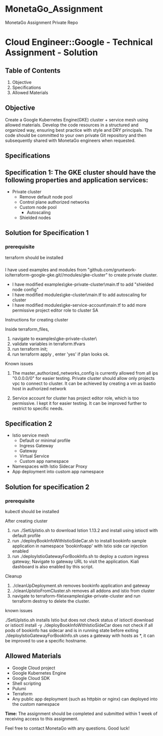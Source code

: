# MonetaGo_Assignment
MonetaGo Assignment Private Repo

# Cloud Engineer::Google - Technical Assignment - Solution

## Table of Contents
1. Objective
2. Specifications
3. Allowed Materials

## Objective
Create a Google Kubernetes Engine(GKE) cluster + service mesh using allowed materials. Develop the code resources in a structured and organized way, ensuring best practice with style and DRY principals. The code should be committed to your own private Git repository and then subsequently shared with MonetaGo engineers when requested.

## Specifications

## Specification 1: The GKE cluster should have the following properties and application services:

* Private cluster
    * Remove default node pool
    * Control plane authorized networks
    * Custom node pool
        * Autoscaling
    * Shielded nodes

## Solution for Specification 1

### prerequisite

terraform should be installed

###
I have used examples and modules from "github.com/gruntwork-io/terraform-google-gke.git//modules/gke-cluster" to create private cluster. 
- I have modified examples\gke-private-cluster\main.tf to add "shielded node config" 
- I have modified modules\gke-cluster\main.tf to add autoscaling for cluster
- I have modified modules\gke-service-account\main.tf to add more permissive project editor role to cluster SA

Instructions for creating cluster

Inside terraform_files, 
1. navigate to examples\gke-private-cluster\
2. validate variables in terraform.tfvars 
3. run terraform init;
4. run terraform apply , enter 'yes' if plan looks ok.

Known issues
1. The master_authorized_networks_config is currently allowed from all ips "0.0.0.0/0" for easier testing. Private cluster should allow only projects vpc to connect to cluster. It can be achieved by creating a vm as bastio host in authorized network

2. Service account for cluster has project editor role, which is too permissive. I kept it for easier testing. It can be improved further to restrict to specific needs.



## Specification 2
* Istio service mesh
    * Default or minimal profile
    * Ingress Gateway
    * Gateway
    * Virtual Service
    * Custom app namespace
* Namespaces with Istio Sidecar Proxy
* App deployment into custom app namespace

## Solution for specification 2

### prerequisite
kubectl should be installed


After creating cluster
 
1. run ./SetUpIstio.sh to download Istion 1.13.2 and install using istioctl with default profile
2. run ./deployBookInfoWithIstioSideCar.sh to install bookinfo sample application in namespace 'bookinfoapp' with Istio side car injection enabled
3. run ./deployIstioGatewayForBookInfo.sh to deploy a custom ingress gateway; Navigate to gateway URL to visit the application. Kiali dashboard is also enabled by this script. 

Cleanup
1. ./cleanUpDeployment.sh removes bookinfo application and gateway
2. ./cleanUpIstioFromCluster.sh removes all addons and istio from cluster
3. navigate to terraform-file\examples\gke-private-cluster and run terraform destroy to delete the cluster.

known issues

./SetUpIstio.sh installs Istio but does not check status of istioctl download or istioctl install -y
./deployBookInfoWithIstioSideCar does not check if all pods of bookinfo has sidecar and is in running state before exiting
./deployIstioGatewayForBookInfo.sh uses a gateway with hosts as *, it can be improved to use a specific hostname.



## Allowed Materials
* Google Cloud project
* Google Kubernetes Engine
* Google Cloud SDK
* Shell scripting
* Pulumi
* Terraform
* Any public app deployment (such as httpbin or nginx) can deployed into the custom namespace

**Time:** The assignment should be completed and submitted within 1 week of receiving access to this assignment.

Feel free to contact MonetaGo with any questions. Good luck!
